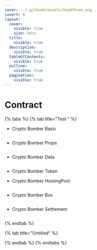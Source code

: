 ```yaml
---
cover: ../.gitbook/assets/headthree.png
coverY: 0
layout:
  cover:
    visible: true
    size: hero
  title:
    visible: true
  description:
    visible: true
  tableOfContents:
    visible: true
  outline:
    visible: true
  pagination:
    visible: true
---
```


# Contract



{% tabs %}
{% tab title="Test " %}
* Crypto Bomber Basic

```
```

* Crypto Bomber Props

```
```

* Crypto Bomber Data

```
```

* Crypto Bomber Token



* Crypto Bomber HostingPool

```
```

* Crypto Bomber Box

```
```

* Crypto Bomber Settlement

```
```
{% endtab %}

{% tab title="Untitled" %}

{% endtab %}
{% endtabs %}
